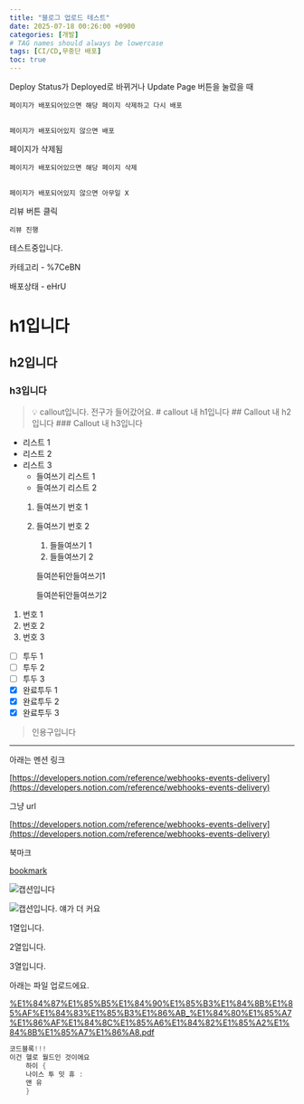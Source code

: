 ```yaml
---
title: "블로그 업로드 테스트"
date: 2025-07-18 00:26:00 +0900
categories: [개발]
# TAG names should always be lowercase
tags: [CI/CD,무중단 배포]  
toc: true
---
```

Deploy Status가 Deployed로 바뀌거나 Update Page 버튼을 눌렀을 때


    페이지가 배포되어있으면 해당 페이지 삭제하고 다시 배포


    페이지가 배포되어있지 않으면 배포


페이지가 삭제됨


    페이지가 배포되어있으면 해당 페이지 삭제


    페이지가 배포되어있지 않으면 아무일 X


리뷰 버튼 클릭


    리뷰 진행


테스트중입니다.


카테고리  - %7CeBN


배포상태 - eHrU


# h1입니다


## h2입니다


### h3입니다


> 💡 callout입니다. 전구가 들어갔어요.
    # callout 내 h1입니다
    ## Callout 내 h2입니다
    ### Callout 내 h3입니다

- 리스트 1
- 리스트 2
- 리스트 3
    - 들여쓰기 리스트 1
    - 들여쓰기 리스트 2
    1. 들여쓰기 번호 1
    2. 들여쓰기 번호 2
        1. 들들여쓰기 1
        2. 들들여쓰기 2

        들여쓴뒤안들여쓰기1


        들여쓴뒤안들여쓰기2

1. 번호 1
2. 번호 2
3. 번호 3
- [ ] 투두 1
- [ ] 투두 2
- [ ] 투두 3
- [x] 완료투두 1
- [x] 완료투두 2
- [x] 완료투두 3
> 인용구입니다

---


아래는 멘션 링크


[https://developers.notion.com/reference/webhooks-events-delivery](https://developers.notion.com/reference/webhooks-events-delivery)


그냥 url


[https://developers.notion.com/reference/webhooks-events-delivery](https://developers.notion.com/reference/webhooks-events-delivery)


북마크


[bookmark](https://developers.notion.com/reference/webhooks-events-delivery)


![캡션입니다](https://prod-files-secure.s3.us-west-2.amazonaws.com/cb31d7c1-8e19-4663-b805-7e26f340914b/f75ebf9a-1469-4f06-83a4-91426bb88ee6/%E1%84%80%E1%85%B3%E1%86%AF%E1%84%84%E1%85%A9.jpeg?X-Amz-Algorithm=AWS4-HMAC-SHA256&X-Amz-Content-Sha256=UNSIGNED-PAYLOAD&X-Amz-Credential=ASIAZI2LB466YWVN6BJW%2F20250725%2Fus-west-2%2Fs3%2Faws4_request&X-Amz-Date=20250725T055214Z&X-Amz-Expires=3600&X-Amz-Security-Token=IQoJb3JpZ2luX2VjEBUaCXVzLXdlc3QtMiJIMEYCIQCEPQivtT0UR24g2TT9gfhhjD5BKsel9vqsaMOVVKMTpAIhAOEPJXhamSqvC1LerDcwyZqAMteUX5UQMHywk7x9%2Fss%2BKv8DCD4QABoMNjM3NDIzMTgzODA1IgwVMq98fo5ZvcQt8Xwq3AOnFTqp7UdmjItMWcEq2VKquTql5il8rVXCSS1jG6dGJyotfqlrSo%2F4irmUFyXDKP4BHQDTdchJEq8HiMp2KJ5H%2BkJlAuAhRN7ggIapB6WIrQoqMN9RbeG1iwM1Z6u8lCm4bxt%2B02RjPPRnyWVrw0ZbhdoCwnzG7%2FoJQFiWAAia4Ldz2phVoe1USqYmaSByYtTPF1utN%2BbsvgBvoLt0THgoC9O8XuE4cdxlZlAavSYwc%2F9SqLq7jTgUYty1Fph0bNxUcw%2BnMVl%2BIq3B7otik460p2aMmSb%2BZBLObn6nKMeMRCbv20NkmEj77LSnVa2ZXhLcH12K0u4e6JqWwqbUqVIVgat13z4pOi85E4aTmq%2BD0z1Tn9Qou%2Br7ctHEWa6DZWCa9ghSxZGRpAU9Ure6tjHEyTSjBsXq9fHftlaWjO3aftlaNBEYjJGQY5nrgojpmoydvF9XUZIo9y5HwDrObtMHhYmzHWzeS2CHP4chuTm1fPltTHp%2FamjLBywQqrgfROCOkeGdSrncLd3N9HlIsFJct5Zo56ECBVzAk9nLDaLOwBSiN%2FbjRh9tdUTfJjUAoPfMp8N%2BfpYlmnhVkepjnZGVsTQ0s2Xn7%2BVbPo%2BX3GTYxE2t7vs%2BDVkeluvbQjCjnIzEBjqkAabK26b9zEKUcvRa7AS9WbonfN6rhGFynPeoJ02ZnfOUhCSL0j%2F%2BBA%2F%2BH03vJPrYCJmU0frZybWIrRLzAzlcRE94Xh4WGuoqwEnTWEgME2a2S8P0m6k0u9Qz4xmH%2Bys%2BiT%2BGFwGfTzPQ7CrJaRk0A1kVNfJU3CK4ED0ILOJ6EgoIxUyO9vc70Y46E8CKP7niB%2B77WI8Lw6zXlu0p7Ou%2FL5p1Q78D&X-Amz-Signature=ba9f7441c424cb9c54cc69958ee5e9bd6abf6089573570f4fae236df503b38d7&X-Amz-SignedHeaders=host&x-amz-checksum-mode=ENABLED&x-id=GetObject)


![캡션입니다. 얘가 더 커요](https://prod-files-secure.s3.us-west-2.amazonaws.com/cb31d7c1-8e19-4663-b805-7e26f340914b/a1268686-dcf5-41a0-886f-f4e40743fe7e/%E1%84%80%E1%85%B3%E1%86%AF%E1%84%84%E1%85%A9.jpeg?X-Amz-Algorithm=AWS4-HMAC-SHA256&X-Amz-Content-Sha256=UNSIGNED-PAYLOAD&X-Amz-Credential=ASIAZI2LB466SRKKDADL%2F20250725%2Fus-west-2%2Fs3%2Faws4_request&X-Amz-Date=20250725T055214Z&X-Amz-Expires=3600&X-Amz-Security-Token=IQoJb3JpZ2luX2VjEBUaCXVzLXdlc3QtMiJHMEUCIQDMzBI25em%2BjryHt3rcesUfjkppgxAPUsOi2PXLrdUNkwIgQlgf7L32JU3G7uyllLvITHJam4zkS7Fxl9keaQOSbHoq%2FwMIPhAAGgw2Mzc0MjMxODM4MDUiDD4L9xdPZozc97nTCyrcA40gsyTsdCbLRXYEFqN1sWjW7D6ZKvTrgXRu7YOZHCcW4YsT0fAKtnqTo4xY73KPvOtzIZgkxyzllps6IwyisjTJqU6D0wDwc9Mxdk2SbABcvMmT3CjBSLzDuHb%2FIAqBUR8fLkIVhmtMEQyaUvhrfQcnfc66cdVK2shqxrvv%2BxYg8eThqx7RDneZRW43l7E9a0DBqqiQEozZfwbJ4Hzixp%2Bob9xCYUJAR5QXS3249bxiY8qBOv9t5WzwIkQ14zxkitLjaHavdj1TaAq9Li9Myz943dl2Fzr1caQks9ikesiH0alQs0Ht3EqYvozFXkGl9Vn%2FyYgGJmd3PG%2Fb7wYHQHQC2lBo8Be6wAXtVB7SWihnYw3QYBrFGfF0W6XiX7rf90dYTd0DtTGadqFYa18voX945n5AJBU6CWYETnIlALqAy2nDhKhgABpsrTwGDvtMuLpST9fvCvpbPO0iMG4wOf%2FbkkSr5oU2KKXzGuSowiUw2Gx2jn1I%2BmY%2FpMQfc28CyFvREITeOk5gMwrp20shvwCf2WKzPNLqE5hUX6wMH4exZY%2BFaZmVd7lyZLkszLzXkIh8ljaUoCoOPGWTeQZqOEkVQdfKdqZ2lLx98gJqlwer5DYHiNE6jt6nOJBVMLmcjMQGOqUBVQ7REwMSSX805gJT1jhzsdhxs74DMVBN%2FTLTYdvZRSYFa9hl9b9QJoJfXRTQ5Cm4%2BfMCW7jD4pyTVvDLf6643GmKisYdzZrhJsM6awOgU%2B7%2Fg%2BXIFNVzqyJT0BRXXF1qu1oesB1QrnhQLT404uTjC9rBVuRI0ckXZUr%2FL2vHUV4wU8Gu1RV9n5zen5%2Bw5K%2FQrsTzX0BA30oSu80BiyQnD0HfJ9iL&X-Amz-Signature=cd510ab2be9c924bd67840f204fed05d2cfd3366fb04b359b958367ab440f4db&X-Amz-SignedHeaders=host&x-amz-checksum-mode=ENABLED&x-id=GetObject)


1열입니다.


2열입니다.


3열입니다.


아래는 파일 업로드에요.


[%E1%84%87%E1%85%B5%E1%84%90%E1%85%B3%E1%84%8B%E1%85%AF%E1%84%83%E1%85%B3%E1%86%AB_%E1%84%80%E1%85%A7%E1%86%AF%E1%84%8C%E1%85%A6%E1%84%82%E1%85%A2%E1%84%8B%E1%85%A7%E1%86%A8.pdf](https://prod-files-secure.s3.us-west-2.amazonaws.com/cb31d7c1-8e19-4663-b805-7e26f340914b/04fdfada-653e-47a2-be83-ce8918e0781d/%E1%84%87%E1%85%B5%E1%84%90%E1%85%B3%E1%84%8B%E1%85%AF%E1%84%83%E1%85%B3%E1%86%AB_%E1%84%80%E1%85%A7%E1%86%AF%E1%84%8C%E1%85%A6%E1%84%82%E1%85%A2%E1%84%8B%E1%85%A7%E1%86%A8.pdf?X-Amz-Algorithm=AWS4-HMAC-SHA256&X-Amz-Content-Sha256=UNSIGNED-PAYLOAD&X-Amz-Credential=ASIAZI2LB4662HCLSOHJ%2F20250725%2Fus-west-2%2Fs3%2Faws4_request&X-Amz-Date=20250725T055210Z&X-Amz-Expires=3600&X-Amz-Security-Token=IQoJb3JpZ2luX2VjEBUaCXVzLXdlc3QtMiJHMEUCIGFfWqonSYwAYgdpSqrMZcCGRqCZLeBQbHZeXG9U4aiuAiEAhgqBddVquxB0V%2BY%2BBZ%2FY5M%2FcixHJwd8a8Z7k5aSnRq8q%2FwMIPhAAGgw2Mzc0MjMxODM4MDUiDANWF7TDJ6GjQivS9yrcA%2BVhqZDP0BPlLQZy3JtP09LcALVGLPGl7UunKplREULIzWfotIbH0e8mCEPkJXqjAthP0bQM6%2BjFtcc5oNtBUckV1i8FvuV8HNtpopVyaHEd%2Bf%2B3wTCXRDXIS%2F1O5iVa7zi7c5M8SZBePQ71BhXnGEpR8%2BI%2FDpJoeYm69ASW990GbusFKejMliVUB76YwRVkn%2Ftu6rI6OGnj2KRMhY%2Bc%2F9PzKQgC0v4GmiJQOalI9%2Fc%2FB3%2BoGHMhxxYWiLFxaWUf4eY8UVV2Ll9c3mFeN2RW%2FshM%2BaMRbf%2FtqVmvG%2F2R9fMhyeY0%2FEfIup6WlSY6ZZdUbAalANDb4EAiT9SCf1JxeSPJimM%2FJW8P3vNQKjV5SRdAqKak6vctA8Hzeuk60NEbZbMMi8UyIAgtdpAh1zRay%2FS7wrfihWXHOnk9W%2FuFvPxl%2FSTIpunCtKL2mspbplBwlLb6z8bMVDd2VrvjwjiSJ9lLVU3IREdIMEbti9yYTktzYFagrvU%2B8yBwN1nTZTXTghWEM7pEujbHKY0U4P9LtbpQSYHFzS%2B%2F7TsPG0ozXJOCPahrnlGBT4rBCMwmD2uL8e7tSMRpyzx9EsotY2buzzs2vDGIQMGzR%2B%2FJwnbBU2nloYCX7y4LGFpaOUs9MPKcjMQGOqUBgKVFsPQZAiyvCQsPJFfS%2Fkyye7n4L5u8UCnIZSxyzb%2Fle8KpznqlrdqrHQkubAQvxWmkZw30UCDni5KOtQtHS6Zun6l9uxaNUPlL4OvFpToD9F4RJVzf%2B%2F7R%2B3eE4wLWPsmJ1z69kFOn%2BjGp%2F9CMIaTrPo6xW1RdWhZ%2FvdpmeDHaMeKZRJj4MhL7yZbfNOwybyaxKGFkuap9N%2FDS2kdCoyhzgYXk&X-Amz-Signature=541126f89a1a991b91306e259429eaf62f525ec204c9866b5c372d6053eb0db2&X-Amz-SignedHeaders=host&x-amz-checksum-mode=ENABLED&x-id=GetObject)


```java
코드블록!!!
이건 헬로 월드인 것이에요
	하이 {
	나이스 투 밋 휴 :
	앤 유
	}
```

